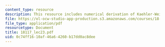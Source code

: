 ```yaml
---
content_type: resource
description: This resource includes numerical derivation of Kaehler-Weil theorem.
file: https://ol-ocw-studio-app-production.s3.amazonaws.com/courses/18-117-topics-in-several-complex-variables-spring-2005/0c74ff1610af46a64260b17dd0ac8dee_18117_lec23.pdf
file_type: application/pdf
resourcetype: Document
title: 18117_lec23.pdf
uid: 0c74ff16-10af-46a6-4260-b17dd0ac8dee
---
```

